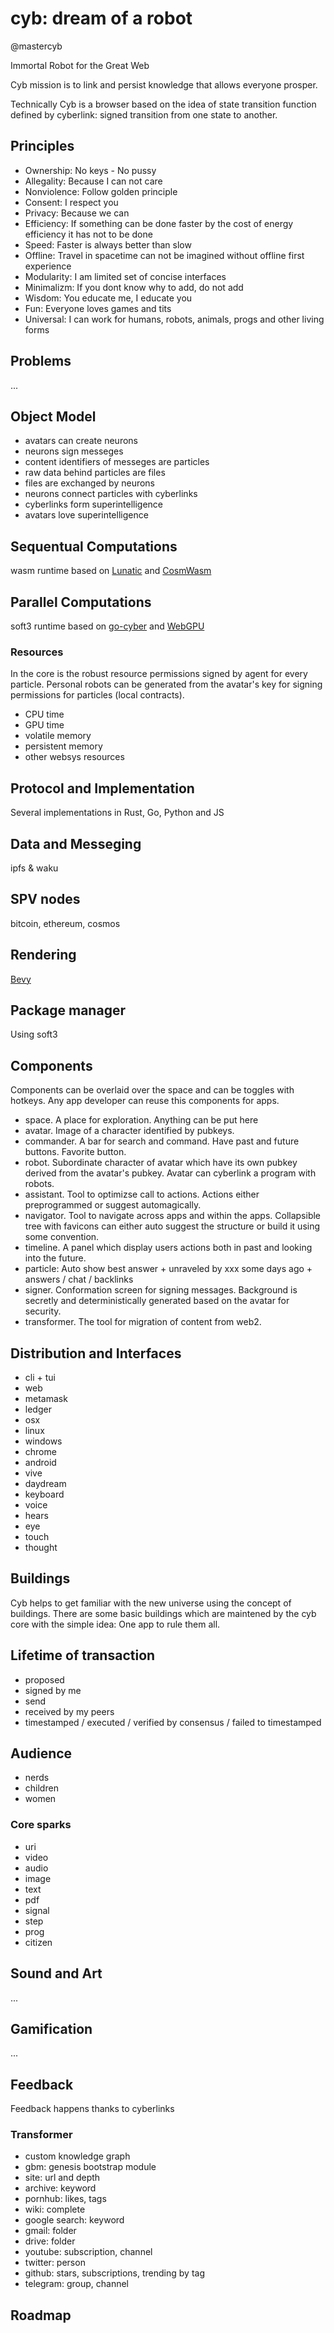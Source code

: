 # cyb: dream of a robot
@mastercyb

Immortal Robot for the Great Web

Cyb mission is to link and persist knowledge that allows everyone prosper.

Technically Cyb is a browser based on the idea of state transition function defined by cyberlink: signed transition from one state to another.

## Principles

- Ownership: No keys - No pussy
- Allegality: Because I can not care
- Nonviolence: Follow golden principle
- Consent: I respect you
- Privacy: Because we can
- Efficiency: If something can be done faster by the cost of energy efficiency it has not to be done
- Speed: Faster is always better than slow
- Offline: Travel in spacetime can not be imagined without offline first experience
- Modularity: I am limited set of concise interfaces
- Minimalizm: If you dont know why to add, do not add
- Wisdom: You educate me, I educate you
- Fun: Everyone loves games and tits
- Universal: I can work for humans, robots, animals, progs and other living forms

## Problems

...

## Object Model

- avatars can create neurons
- neurons sign messeges
- content identifiers of messeges are particles
- raw data behind particles are files
- files are exchanged by neurons
- neurons connect particles with cyberlinks
- cyberlinks form superintelligence
- avatars love superintelligence

## Sequentual Computations

wasm runtime based on [Lunatic](https://github.com/lunatic-solutions/lunatic) and [CosmWasm](https://github.com/CosmWasm/cosmwasm)

## Parallel Computations

soft3 runtime based on [go-cyber](https://github.com/cybercongress/go-cyber) and [WebGPU](https://github.com/gfx-rs/wgpu)

### Resources

In the core is the robust resource permissions signed by agent for every particle.
Personal robots can be generated from the avatar's key for signing permissions for particles (local contracts).

- CPU time
- GPU time
- volatile memory
- persistent memory
- other websys resources

## Protocol and Implementation

Several implementations in Rust, Go, Python and JS

## Data and Messeging

ipfs & waku

## SPV nodes

bitcoin, ethereum, cosmos

## Rendering

[Bevy](https://github.com/bevyengine/bevy)

## Package manager

Using soft3

## Components

Components can be overlaid over the space and can be toggles with hotkeys. Any app developer can reuse this components for apps.

- space. A place for exploration. Anything can be put here
- avatar. Image of a character identified by pubkeys.
- commander. A bar for search and command. Have past and future buttons. Favorite button.
- robot. Subordinate character of avatar which have its own pubkey derived from the avatar's pubkey. Avatar can cyberlink a program with robots. 
- assistant. Tool to optimizse call to actions. Actions either preprogrammed or suggest automagically.
- navigator. Tool to navigate across apps and within the apps. Collapsible tree with favicons can either auto suggest the structure or build it using some convention.
- timeline. A panel which display users actions both in past and looking into the future.
- particle: Auto show best answer + unraveled by xxx some days ago + answers / chat / backlinks
- signer. Conformation screen for signing messages. Background is secretly and deterministically generated based on the avatar for security.
- transformer. The tool for migration of content from web2.

## Distribution and Interfaces

- cli + tui
- web
- metamask
- ledger
- osx
- linux
- windows
- chrome
- android
- vive
- daydream
- keyboard
- voice
- hears
- eye
- touch
- thought

## Buildings

Cyb helps to get familiar with the new universe using the concept of buildings. There are some basic buildings which are maintened by the cyb core with the simple idea: One app to rule them all.

## Lifetime of transaction

- proposed
- signed by me
- send
- received by my peers
- timestamped / executed / verified by consensus / failed to timestamped

## Audience

- nerds
- children
- women

### Core sparks

- uri
- video
- audio
- image
- text
- pdf
- signal
- step
- prog
- citizen

## Sound and Art

...

## Gamification

...

## Feedback

Feedback happens thanks to cyberlinks

### Transformer
- custom knowledge graph
- gbm: genesis bootstrap module
- site: url and depth
- archive: keyword
- pornhub: likes, tags
- wiki: complete
- google search: keyword
- gmail: folder
- drive: folder
- youtube: subscription, channel
- twitter: person
- github: stars, subscriptions, trending by tag
- telegram: group, channel

## Roadmap















